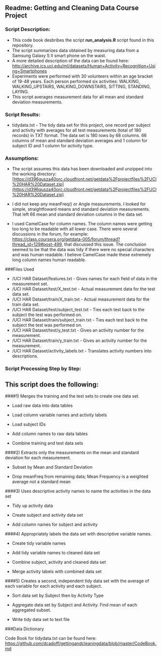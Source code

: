 ## Readme: Getting and Cleaning Data Course Project
### Script Description:
* This code book desbribes the script **run_analysis.R** script found in this repository.
* The script summarizes data obtained by measuring data from a Samsung Galaxy S II smart phone on the waist.  
* A more detailed description of the data can be found here:
[http://archive.ics.uci.edu/ml/datasets/Human+Activity+Recognition+Using+Smartphones ](http://archive.ics.uci.edu/ml/datasets/Human+Activity+Recognition+Using+Smartphones)
* Experiments were performed with 30 volunteers within an age bracket of 19-48 years.  Each person performed six activities: WALKING, WALKING_UPSTAIRS, WALKING_DOWNSTAIRS, SITTING, STANDING, LAYING.
* This script averages measurement data for all mean and standard deviation measurements.

### Script Results:
* tidydata.txt - The tidy data set for this project, one record per subject and activity with averages for all test measurements (total of 180 records) in TXT format.  The data set is 180 rows by 68 columns.  66 columns of mean and standard deviation averages and 1 column for subject ID and 1 column for activity type.

### Assumptions:
* The script assumes this data has been downloaded and unzipped into the working directory:
[https://d396qusza40orc.cloudfront.net/getdata%2Fprojectfiles%2FUCI%20HAR%20Dataset.zip](https://d396qusza40orc.cloudfront.net/getdata%2Fprojectfiles%2FUCI%20HAR%20Dataset.zip)

* I did not keep any meanFreq() or Angle measurements.  I looked for simple, straightfoward means and standard deviation measurements.  That left 66 mean and standard deviation columns in the data set. 

* I used CamelCase for column names. The column names were getting too long to be readable with all lower case.  There were several discussions in the forum, for example: https://class.coursera.org/getdata-005/forum/thread?thread_id=129#post-499, that discussed this issue.  The conclusion seemed to be that the data was tidy if there were no special characters and was human readable.  I believe CamelCase made these extremely long column names human readable.

###Files Used
* /UCI HAR Dataset/features.txt - Gives names for each field of data in the measurement set.
* /UCI HAR Dataset/test/X_test.txt - Actual measurement data for the test data set.
* /UCI HAR Dataset/train/X_train.txt - Actual measurement data for the train data set.
* /UCI HAR Dataset/test/subject_test.txt - Ties each test back to the subject the test was performed on.
* /UCI HAR Dataset/train/subject_train.txt - Ties each test back to the subject the test was performed on.
* /UCI HAR Dataset/test/y_test.txt - Gives an activity number for the measurement.
* /UCI HAR Dataset/train/y_train.txt - Gives an activity number for the measurement.
* /UCI HAR Dataset/activity_labels.txt - Translates activity numbers into descriptions.  
 
### Script Processing Step by Step:

## This script does the following:
####1) Merges the training and the test sets to create one data set.

* Load raw data into data tables

* Load column variable names and activity labels
       
* Load subject IDs

* Add column names to raw data tables

* Combine training and test data sets

####2) Extracts only the measurements on the mean and standard deviation for each measurement.

* Subset by Mean and Standard Deviation

* Drop meanFreq from remaining data; Mean Frequency is a weighted average not a standard mean
        
####3) Uses descriptive activity names to name the activities in the data set

* Tidy up activity data
 
* Create subject and activity data set

* Add column names for subject and activity       

####4) Appropriately labels the data set with descriptive variable names. 

* Create tidy variable names

* Add tidy variable names to cleaned data set
        
* Combine subject, activity and cleaned data set

* Merge activity labels with combined data set
        
####5) Creates a second, independent tidy data set with the average of each variable for each activity and each subject. 

* Sort data set by Subject then by Activity Type

* Aggregate data set by Subject and Activity.  Find mean of each aggregated subset.
        
* Write tidy data set to text file

###Data Dictionary

Code Book for tidydata.txt can be found here: https://github.com/dcadoff/gettingandcleaningdata/blob/master/CodeBook.md
        